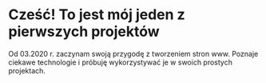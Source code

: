 # Cześć! To jest mój jeden z pierwszych projektów
Od 03.2020 r. zaczynam swoją przygodę z tworzeniem stron www.
Poznaje ciekawe technologie i próbuję wykorzystywać je w swoich prostych projektach.
